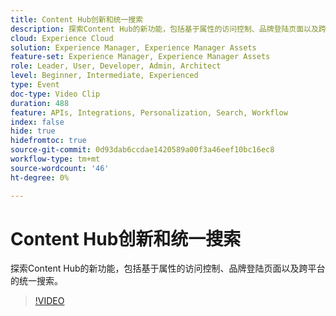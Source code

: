 ```yaml
---
title: Content Hub创新和统一搜索
description: 探索Content Hub的新功能，包括基于属性的访问控制、品牌登陆页面以及跨平台的统一搜索。
cloud: Experience Cloud
solution: Experience Manager, Experience Manager Assets
feature-set: Experience Manager, Experience Manager Assets
role: Leader, User, Developer, Admin, Architect
level: Beginner, Intermediate, Experienced
type: Event
doc-type: Video Clip
duration: 488
feature: APIs, Integrations, Personalization, Search, Workflow
index: false
hide: true
hidefromtoc: true
source-git-commit: 0d93dab6ccdae1420589a00f3a46eef10bc16ec8
workflow-type: tm+mt
source-wordcount: '46'
ht-degree: 0%

---
```



# Content Hub创新和统一搜索

探索Content Hub的新功能，包括基于属性的访问控制、品牌登陆页面以及跨平台的统一搜索。

>[!VIDEO](https://video.tv.adobe.com/v/3459223/?learn=on&enablevpops)
